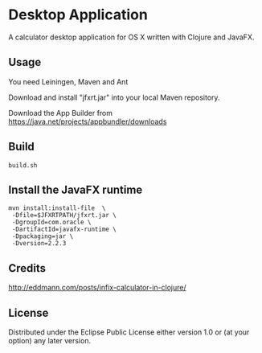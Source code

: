 # Desktop Application

A calculator desktop application for OS X written with Clojure and JavaFX.

## Usage

You need Leiningen, Maven and Ant

Download and install "jfxrt.jar" into your local Maven repository.

Download the App Builder from https://java.net/projects/appbundler/downloads

## Build

```
build.sh
```

## Install the JavaFX runtime

```
mvn install:install-file  \
 -Dfile=$JFXRTPATH/jfxrt.jar \
 -DgroupId=com.oracle \
 -DartifactId=javafx-runtime \
 -Dpackaging=jar \
 -Dversion=2.2.3
```

## Credits

http://eddmann.com/posts/infix-calculator-in-clojure/

## License

Distributed under the Eclipse Public License either version 1.0 or (at
your option) any later version.
